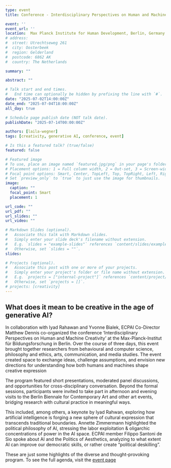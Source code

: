 ```yaml
---
type: event
title: Conference - Interdisciplinary Perspectives on Human and Machine Creativity 

event: ''
event_url: ''
location:  Max Planck Institute for Human Development, Berlin, Germany
# address:
#  street: Utrechtseweg 261
#  city: Oosterbeek
#  region: Gelderland
#  postcode: 6862 AK
#  country: The Netherlands

summary: ""

abstract: ""

# Talk start and end times.
#   End time can optionally be hidden by prefixing the line with `#`.
date: "2025-07-02T14:00:00Z"
date_end: "2025-07-04T18:00:00Z"
all_day: true

# Schedule page publish date (NOT talk date).
publishDate: "2025-07-14T00:00:00Z"

authors: [laila-wegner]
tags: [creativity, generative AI, conference, event]

# Is this a featured talk? (true/false)
featured: false

# Featured image
# To use, place an image named `featured.jpg/png` in your page's folder.
# Placement options: 1 = Full column width, 2 = Out-set, 3 = Screen-width
# Focal point options: Smart, Center, TopLeft, Top, TopRight, Left, Right, BottomLeft, Bottom, BottomRight
# Set `preview_only` to `true` to just use the image for thumbnails.
image:
  caption: ""
  focal_point: Smart
  placement: 1

url_code: ""
url_pdf: ""
url_slides: ""
url_video: ""

# Markdown Slides (optional).
#   Associate this talk with Markdown slides.
#   Simply enter your slide deck's filename without extension.
#   E.g. `slides = "example-slides"` references `content/slides/example-slides.md`.
#   Otherwise, set `slides = ""`.
slides:

# Projects (optional).
#   Associate this post with one or more of your projects.
#   Simply enter your project's folder or file name without extension.
#   E.g. `projects = ["internal-project"]` references `content/project/deep-learning/index.md`.
#   Otherwise, set `projects = []`.
# projects: [creativity]
---
```


## What does it mean to be creative in the age of generative AI? 

In collaboration with Iyad Rahawan and Yvonne Bialek, ECPAI Co-Director Matthew Dennis co-organized the conference ‘Interdisciplinary Perspectives on Human and Machine Creativity’ at the Max-Planck-Institut für Bildungsforschung in Berlin. Over the course of three days, this event brought together researchers from behavioural and computer science, philosophy and ethics, arts, communication, and media studies. The event created space to exchange ideas, challenge assumptions, and envision new directions for understanding how both humans and machines shape creative expression 
 
The program featured short presentations, moderated panel discussions, and opportunities for cross-disciplinary conversation. Beyond the formal sessions, participants were invited to take part in afternoon and evening visits to the Berlin Biennale for Contemporary Art and other art events, bridging research with cultural practice in meaningful ways. 

This included, among others, a keynote by Iyad Rahwan, exploring how artificial intelligence is forging a new sphere of cultural expression that transcends traditional boundaries. Annette Zimmermann highlighted the political philosophy of AI, stressing the labor exploitation & oligarchic concentrations of power in the AI space. ECPAI member Filippo Santoni de Sio spoke about AI and the Politics of Aesthetics, analyzing to what extent AI can improve our democratic skills, or rather create “political deskilling”.  

These are just some highlights of the diverse and thought-provoking program. To see the full agenda, visit the [event page ](https://www.mpib-berlin.mpg.de/research/research-centers/chm/conferences/summerschool)

